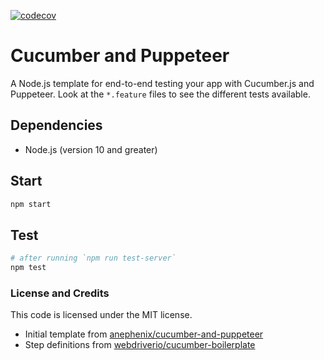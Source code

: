 [![codecov](https://codecov.io/gh/patheard/cucumber-puppeteer/branch/master/graph/badge.svg)](https://codecov.io/gh/patheard/cucumber-puppeteer)

# Cucumber and Puppeteer

A Node.js template for end-to-end testing your app with Cucumber.js and Puppeteer.  Look at the `*.feature` files to see the different tests available.

## Dependencies

- Node.js (version 10 and greater)

## Start

```bash
npm start
```

## Test

```bash
# after running `npm run test-server`
npm test
```

### License and Credits

This code is licensed under the MIT license.
* Initial template from [anephenix/cucumber-and-puppeteer](https://github.com/anephenix/cucumber-and-puppeteer) 
* Step definitions from [webdriverio/cucumber-boilerplate](https://github.com/webdriverio/cucumber-boilerplate)
